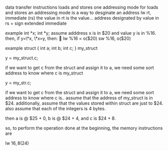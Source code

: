 data transfer instructions
  loads and stores
    one addressing mode for loads and stores 
    an addressing mode is a way to desginate an address
    lw rt, immediate (rs)
      the value in rt is the value... address designated by value in rs + sign extended immediate

  example
    int *x;
    int *y;
    assume adddress x is in $20 and value y is in %16.
    then, if y=\*x, \*x=y, then:
    lw %16 = o($20)
      sw %16, o($20)

example
  struct { 
    int a; 
    int b;
    int c;
  } my_struct 

y = my_struct.c;

if we want to get c from the struct and assign it to a, we need some sort address to know where c is my_struct 

y = my_str.c;

if we want to get c from the struct and assign it to a, we need some sort address to know where c is..
assume that the address of my_struct is in $24. 
additionally, assume that the values stored within struct are just to $24.
also assume that each of the integers is 4 bytes.

then a is @ $25 + 0,
b is @ $24 + 4,
and c is $24 + 8.

so, to perform the operation done at the beginning,  the memory instructions are

lw $16, 8($24)
